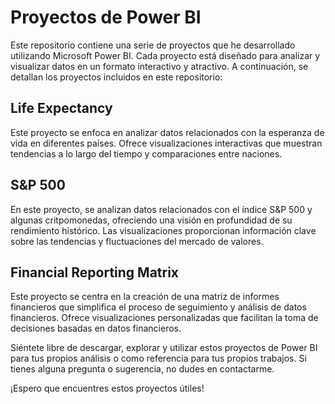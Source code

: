 # Proyectos de Power BI

Este repositorio contiene una serie de proyectos que he desarrollado utilizando Microsoft Power BI. 
Cada proyecto está diseñado para analizar y visualizar datos en un formato interactivo y atractivo. A continuación, se detallan los proyectos incluidos en este repositorio:

## Life Expectancy

Este proyecto se enfoca en analizar datos relacionados con la esperanza de vida en diferentes países. 
Ofrece visualizaciones interactivas que muestran tendencias a lo largo del tiempo y comparaciones entre naciones.

## S&P 500

En este proyecto, se analizan datos relacionados con el índice S&P 500 y algunas critpomonedas, ofreciendo una visión en profundidad de su rendimiento histórico. 
Las visualizaciones proporcionan información clave sobre las tendencias y fluctuaciones del mercado de valores.

## Financial Reporting Matrix

Este proyecto se centra en la creación de una matriz de informes financieros que simplifica el proceso de seguimiento y análisis de datos financieros. 
Ofrece visualizaciones personalizadas que facilitan la toma de decisiones basadas en datos financieros.

Siéntete libre de descargar, explorar y utilizar estos proyectos de Power BI para tus propios análisis o como referencia para tus propios trabajos. Si tienes alguna pregunta o sugerencia, no dudes en contactarme.

¡Espero que encuentres estos proyectos útiles!
